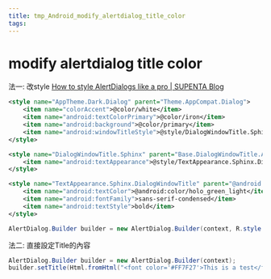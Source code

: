 ```yaml
---
title: tmp_Android_modify_alertdialog_title_color
tags:
---
```

modify alertdialog title color
===
法一: 改style
[How to style AlertDialogs like a pro \| SUPENTA Blog](http://blog.supenta.com/2014/07/02/how-to-style-alertdialogs-like-a-pro/)

```xml
<style name="AppTheme.Dark.Dialog" parent="Theme.AppCompat.Dialog">
    <item name="colorAccent">@color/white</item>
    <item name="android:textColorPrimary">@color/iron</item>
    <item name="android:background">@color/primary</item>
    <item name="android:windowTitleStyle">@style/DialogWindowTitle.Sphinx</item>
</style>

<style name="DialogWindowTitle.Sphinx" parent="Base.DialogWindowTitle.AppCompat">
    <item name="android:textAppearance">@style/TextAppearance.Sphinx.DialogWindowTitle</item>
</style>

<style name="TextAppearance.Sphinx.DialogWindowTitle" parent="@android:style/TextAppearance.Holo.DialogWindowTitle">
    <item name="android:textColor">@android:color/holo_green_light</item>
    <item name="android:fontFamily">sans-serif-condensed</item>
    <item name="android:textStyle">bold</item>
</style>
```

```java
AlertDialog.Builder builder = new AlertDialog.Builder(context, R.style.AppTheme_Dark_Dialog);
```

法二: 直接設定Title的內容

```java
AlertDialog.Builder builder = new AlertDialog.Builder(context);
builder.setTitle(Html.fromHtml("<font color='#FF7F27'>This is a test</font>"));
```